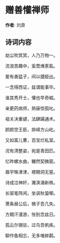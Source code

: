 # 赠善懽禅师

**作者**: 刘弇

## 诗词内容

劫尘吹冥冥，人乃万物一。

流浪苦趣中，奚啻燋豕虱。

爰有勇猛子，间以捷胫出。

一念得西证，兹谓能事毕。

谁其秀开士，懽也早奇崛。

亲更药病师，熟寐惊孤叱。

祖关决重键，法肆躏通术。

颜颜空王臣，排嶂方山屹。

又如富儿曹，百宝烂私室。

况有清整姿，宛是青田匹。

忆昨螺水曲，冁然契微密。

眉宇殊津津，襟期洞无窒。

诗成泣神奸，濉涣涌新帙。

长驱笔阵闲，坐讽秋蛩唧。

萧条昼公后，微子吾几失。

方期汗漫游，怅别念兹日。

孤云尔锡驻，过鸟吾帆疾。

聊作鱼相忘，无多嗤蚌鹬。

